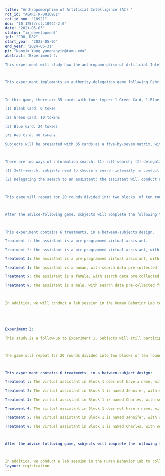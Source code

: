 ```yaml
---
title: "Anthropomorphism of Artificial Intelligence (AI) "
rct_id: "AEARCTR-0010921"
rct_id_num: "10921"
doi: "10.1257/rct.10921-2.0"
date: "2023-05-03"
status: "in_development"
jel: "C90, D82"
start_year: "2023-05-07"
end_year: "2024-05-31"
pi: "Nanyin Yang yangnanyin@tamu.edu"
abstract: "Experiment 1:
This experiment will study how the anthropomorphism of Artificial Intelligence (AI) (i.e., the gendered design) affects human users' trust and delegation of decision-making to an AI assistant.
 
This experiment implements an authority-delegation game following Fehr et al. (2013), in which subjects are matched with an assistant that can aid them to search for information for a card-picking decision.

In this game, there are 35 cards with four types: 1 Green Card, 1 Blue Card, 1 Red Card, and 32 Blank Cards. The followings are returns from each type of card:
(1) Blank Card: 0 token
(2) Green Card: 10 tokens
(3) Blue Card: 24 tokens
(4) Red Card: 40 tokens
Subjects will be presented with 35 cards as a five-by-seven matrix, with one Green Card, one Blue Card, one Red Card, and 32 Blank Cards. Initially, all cards are hidden and only one Green Card's position is always visible at position 18. Subjects need to conduct an information search. A successful search will uncover the positions of all colored cards and pick the most profitable card.

There are two ways of information search: (1) self-search; (2) delegating the search to an assistant.
(1) Self-search: subjects need to choose a search intensity to conduct a self-search. This search intensity is the probability for the search to be successful (i.e., all cards' positions are uncovered), associated with a cost of tokens following this function: cost = 25*(search intensity)^2. If a successful search occurs, subjects will be able to freely pick a card from all 35 cards with revealed colors.
(2) Delegating the search to an assistant: the assistant will conduct a search with a fixed search intensity (depending on the treatment, explained later). This search is cost-free, but once a successful search occurs, the assistant will automatically pick the Blue Card.

This game will repeat for 20 rounds divided into two blocks (of ten rounds each), occurring in random order. The search intensity of the assistant is 60% in one block and 80% in another. Subjects will be informed about this search intensity in a block only when they enter this block.

After the advice-following game, subjects will complete the following tasks: a lottery-choice decision designed by Eckel & Grossman (2000); a brief implicit association test on gender bias; a questionnaire surveying subjects' perception of assistant's gender, their daily use of virtual assistants, and their trust in others.

This experiment contains 6 treatments, in a between-subjects design.
Treatment 1: the assistant is a pre-programmed virtual assistant.
Treatment 2: the assistant is a pre-programmed virtual assistant, with the name "Mary".
Treatment 3: the assistant is a pre-programmed virtual assistant, with the name "James".
Treatment 4: the assistant is a human, with search data pre-collected from a real human subject in the Human Behavior Lab. The gender is not revealed.
Treatment 5: the assistant is a female, with search data pre-collected from a real female subject in the Human Behavior Lab. This subject will pick a fictitious name to present herself.
Treatment 6: the assistant is a male, with search data pre-collected from a real male subject in the Human Behavior Lab. This subject will pick a fictitious name to present himself.

In addition, we will conduct a lab session in the Human Behavior Lab to collect the data for the human assistant. Subjects will be invited to the lab to conduct 20 rounds of information search, divided into two blocks of ten rounds. In each block, they can choose a search intensity of either 60% or 80% and conduct the 10 trials of search with this chosen intensity. Their search results will be recorded. And they need to report their gender and pick a fictitious name from a given list of names to represent themselves. They will be informed that their data might be used for future research.


Experiment 2:
This study is a follow-up to Experiment 1. Subjects will still participate in an advice-following game, but the procedure is slightly different and it is designed to answer the question of whether interactions with gendered VA pose concerns for enforcing stereotypes and biases in subsequent interactions with humans.

The game will repeat for 20 rounds divided into two blocks of ten rounds. In Block 1, subjects will be interacting with a virtual assistant, whose characteristics vary by treatment conditions (explained later). In Block 2, subjects will choose among one of four human assistants (two male names and two female names) whose search intensities are always high-quality, 80%, and then play the games with their chosen human assistant.

This experiment contains 6 treatments, in a between-subject design:
Treatment 1: The virtual assistant in Block 1 does not have a name, with search intensity of 60%.
Treatment 2: The virtual assistant in Block 1 is named Jennifer, with search intensity of 60%.
Treatment 3: The virtual assistant in Block 1 is named Charles, with search intensity of 60%.
Treatment 4: The virtual assistant in Block 1 does not have a name, with search intensity of 80%.
Treatment 5: The virtual assistant in Block 1 is named Jennifer, with search intensity of 80%.
Treatment 6: The virtual assistant in Block 1 is named Charles, with search intensity of 80%.

After the advice-following game, subjects will complete the following tasks: a lottery-choice decision designed by Eckel&Grossman (2000); a brief implicit association test on gender bias; a questionnaire surveying subjects' perception of assistant's gender, their daily use of virtual assistants, and their trust in others.

In addition, we conduct a lab session in the Human Behavior Lab to collect data for the human assistant. The game procedure is similar to the lab session in Experiment 1, except that we excluded "Jennifer" and "Charles" from the fictitious name list for subjects."
layout: registration
---
```


